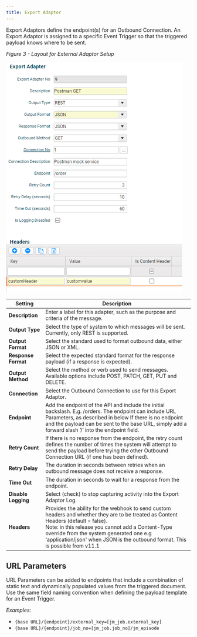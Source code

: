 ```yaml
---
title: Export Adaptor
---
```

Export Adaptors define the endpoint(s) for an Outbound Connection. An Export Adaptor is assigned to a specific Event Trigger so that the triggered payload knows where to be sent.

*Figure 3 - Layout for External Adaptor Setup*

![](assets/Pasted%20image%2020240806174436.png)

| Setting             | Description                                                                                                                                                                                                                                                                                                             |
| ------------------- | ----------------------------------------------------------------------------------------------------------------------------------------------------------------------------------------------------------------------------------------------------------------------------------------------------------------------- |
| **Description**     | Enter a label for this adapter, such as the purpose and criteria of the message.                                                                                                                                                                                                                                        |
| **Output Type**     | Select the type of system to which messages will be sent. Currently, only REST is supported.                                                                                                                                                                                                                            |
| **Output Format**   | Select the standard used to format outbound data, either JSON or XML.                                                                                                                                                                                                                                                   |
| **Response Format** | Select the expected standard format for the response payload (if a response is expected).                                                                                                                                                                                                                               |
| **Output Method**   | Select the method or verb used to send messages. Available options include POST, PATCH, GET, PUT and DELETE.                                                                                                                                                                                                            |
| **Connection**      | Select the Outbound Connection to use for this Export Adaptor.                                                                                                                                                                                                                                                          |
| **Endpoint**        | Add the endpoint of the API and include the initial backslash. E.g. /orders. The endpoint can include URL Parameters, as described in below If there is no endpoint and the payload can be sent to the base URL, simply add a forward slash ‘/’ into the endpoint field.                                                |
| **Retry Count**     | If there is no response from the endpoint, the retry count defines the number of times the system will attempt to send the payload before trying the other Outbound Connection URL (if one has been defined).                                                                                                           |
| **Retry Delay**     | The duration in seconds between retries when an outbound message does not receive a response.                                                                                                                                                                                                                           |
| **Time Out**        | The duration in seconds to wait for a response from the endpoint.                                                                                                                                                                                                                                                       |
| **Disable Logging** | Select (check) to stop capturing activity into the Export Adaptor Log.                                                                                                                                                                                                                                                  |
| **Headers**         | Provides the ability for the webhook to send custom headers and whether they are to be treated as Content Headers (default = false).<br>Note: in this release you cannot add a Content-Type override from the system generated one e.g 'application/json' when JSON is the outbound format. This is possible from v11.1 |

## URL Parameters
URL Parameters can be added to endpoints that include a combination of static text and dynamically populated values from the triggered document. Use the same field naming convention when defining the payload template for an Event Trigger.  

_Examples:_
-   `{base URL}/{endpoint}/external_key=[jm_job.external_key]`
-   `{base URL}/{endpoint}/job_no=[jm_job.job_no]/jm_episode`

